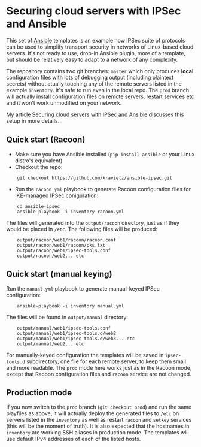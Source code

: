 # Securing cloud servers with IPSec and Ansible

This set of [Ansible](http://docs.ansible.com/index.html) templates is an example how IPSec suite of protocols can be used to simplify transport security in networks of Linux-based cloud servers. It's not ready to use, drop-in Ansible plugin, more of a template,  but should be relatively easy to adapt to a network of any complexity.

The repository contains two git branches: `master` which only produces **local** configuration files with lots of debugging output (including plaintext secrets) without atually touching any of the remote servers listed in the example `inventory`. It's safe to run even in the local repo. The `prod` branch will actually install configuration files on remote servers, restart services etc and it won't work unmodified on your network.

My article [Securing cloud servers with IPSec and Ansible](https://ipsec.pl/ipsec/2015/securing-cloud-servers-ipsec-and-ansible.html) discusses this setup in more details.

## Quick start (Racoon)
* Make sure you have Ansible installed (`pip install ansible` or your Linux distro's equivalent)
* Checkout the repo:

````
    git checkout https://github.com/kravietz/ansible-ipsec.git
````

* Run the `racoon.yml` playbook to generate Racoon configuration files for IKE-managed IPSec coniguration:

````
    cd ansible-ipsec
    ansible-playbook -i inventory racoon.yml
````

The files will generated into the `output/racoon` directory, just as if they would be placed in `/etc`. The following files will be produced:

````
    output/racoon/web1/racoon/racoon.conf
    output/racoon/web1/racoon/pks.txt
    output/racoon/web1/ipsec-tools.conf
    output/racoon/web2... etc
````


## Quick start (manual keying)
Run the `manual.yml` playbook to generate manual-keyed IPSec configuration:

````
    ansible-playbook -i inventory manual.yml
````

The files will be found in `output/manual` directory:

````
    output/manual/web1/ipsec-tools.conf
    output/manual/web1/ipsec-tools.d/web2
    output/manual/web1/ipsec-tools.d/web3... etc
    output/manual/web2... etc
````

For manually-keyed configuration the templates will be saved in `ipsec-tools.d` subdirectory, one file for each remote server, to keep them small and more readable. The `prod` mode here works just as in the Racoon mode, except that Racoon configuration files and `racoon` service are not changed.

## Production mode

If you now switch to the `prod` branch (`git checkout prod`) and run the same playfiles as above, it will actually deploy the generated files to `/etc` on servers listed in the `inventory` as  well as restart `racoon` and `setkey` services (this will be the moment of truth). It is also expected that the hostnames in `inventory` are working SSH aliases in production mode. The templates will use default IPv4 addresses of each of the listed hosts.
